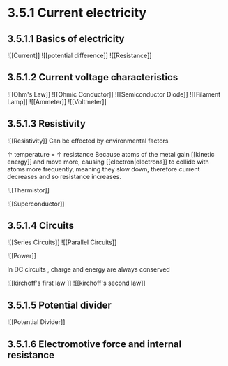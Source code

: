# 3.5.1 Current electricity

## 3.5.1.1 Basics of electricity
![[Current]]
![[potential difference]]
![[Resistance]]

## 3.5.1.2 Current voltage characteristics
![[Ohm's Law]]
![[Ohmic Conductor]]
![[Semiconductor Diode]]
![[Filament Lamp]]
![[Ammeter]]
![[Voltmeter]]

## 3.5.1.3 Resistivity
![[Resistivity]]
Can be effected by environmental factors

$\uparrow$ temperature = $\uparrow$ resistance
Because atoms of the metal gain [[kinetic energy]] and move more, causing [[electron|electrons]] to collide with atoms more frequently, meaning they slow down, therefore current decreases and so resistance increases.

![[Thermistor]]

![[Superconductor]]

## 3.5.1.4 Circuits
![[Series Circuits]]
![[Parallel Circuits]]

![[Power]]

In DC circuits , charge and energy are always conserved

![[kirchoff's first law ]]
![[kirchoff's second law]]

## 3.5.1.5 Potential divider
![[Potential Divider]]

## 3.5.1.6 Electromotive force and internal resistance

